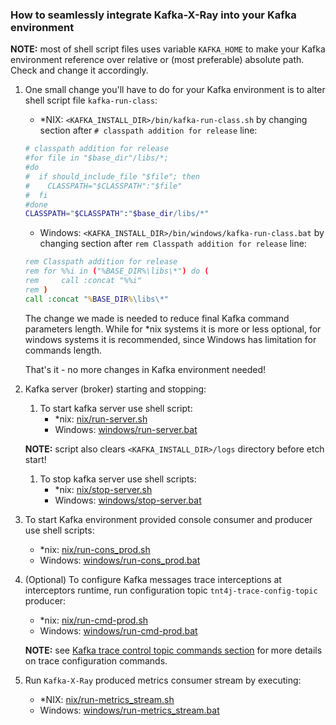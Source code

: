 ### How to seamlessly integrate Kafka-X-Ray into your Kafka environment

**NOTE:** most of shell script files uses variable `KAFKA_HOME` to make your Kafka environment reference over relative or (most preferable) 
absolute path. Check and change it accordingly.

1. One small change you'll have to do for your Kafka environment is to alter shell script file `kafka-run-class`:
    * *NIX: `<KAFKA_INSTALL_DIR>/bin/kafka-run-class.sh` by changing section after `# classpath addition for release` line:
    ```bash
    # classpath addition for release
    #for file in "$base_dir"/libs/*;
    #do
    #  if should_include_file "$file"; then
    #    CLASSPATH="$CLASSPATH":"$file"
    #  fi
    #done
    CLASSPATH="$CLASSPATH":"$base_dir/libs/*"
    ```
    * Windows: `<KAFKA_INSTALL_DIR>/bin/windows/kafka-run-class.bat` by changing section after `rem Classpath addition for release` line:
    ```cmd
    rem Classpath addition for release
    rem for %%i in ("%BASE_DIR%\libs\*") do (
    rem 	call :concat "%%i"
    rem )
    call :concat "%BASE_DIR%\libs\*"
    ```

    The change we made is needed to reduce final Kafka command parameters length. While for *nix systems it is more or less optional, for 
    windows systems it is recommended, since Windows has limitation for commands length.

    That's it - no more changes in Kafka environment needed!

1. Kafka server (broker) starting and stopping:
    1. To start kafka server use shell script:
        * *nix: [nix/run-server.sh](./nix/run-server.sh)
        * Windows: [windows/run-server.bat](./windows/run-server.bat)

    **NOTE:** script also clears `<KAFKA_INSTALL_DIR>/logs` directory before etch start!

    1. To stop kafka server use shell scripts:
        * *nix: [nix/stop-server.sh](./nix/stop_server.sh)
        * Windows: [windows/stop-server.bat](./windows/stop-server.bat)

1. To start Kafka environment provided console consumer and producer use shell scripts:
    * *nix: [nix/run-cons_prod.sh](./nix/run-cons_prod.sh)
    * Windows: [windows/run-cons_prod.bat](./windows/run-cons_prod.bat)

1. (Optional) To configure Kafka messages trace interceptions at interceptors runtime, run configuration topic `tnt4j-trace-config-topic` 
producer:
    * *nix: [nix/run-cmd-prod.sh](./nix/run-cmd-prod.sh)
    * Windows: [windows/run-cmd-prod.bat](./windows/run-cmd-prod.bat)

    **NOTE:** see [Kafka trace control topic commands section](../../kafka-intercept/readme.md#kafka-trace-control-topic-commands) for more 
    details on trace configuration commands.

1. Run `Kafka-X-Ray` produced metrics consumer stream by executing:
    * *NIX: [nix/run-metrics_stream.sh](./nix/run-metrics_stream.sh)
    * Windows: [windows/run-metrics_stream.bat](./windows/run-metrics_stream.bat)